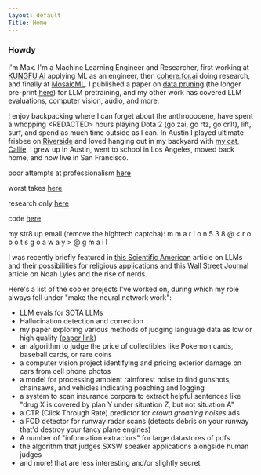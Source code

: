 ```yaml
---
layout: default
Title: Home
---
```

### Howdy
I'm Max. I'm a Machine Learning Engineer and Researcher, first working at [KUNGFU.AI](https://kungfu.ai) applying ML as an engineer, then [cohere.for.ai](https://cohere.for.ai/) doing research, and finally at [MosaicML](https://www.mosaicml.com/). I published a paper on [data pruning](https://openreview.net/pdf?id=XUIYn3jo5T) (the longer pre-print [here](https://arxiv.org/abs/2309.04564)) for LLM pretraining, and my other work has covered LLM evaluations, computer vision, audio, and more.

I enjoy backpacking where I can forget about the anthropocene, have spent a whopping \<REDACTED> hours playing Dota 2 (go zai, go rtz, go cr1t), lift, surf, and spend as much time outside as I can. In Austin I played ultimate frisbee on [Riverside](https://www.riversideultimate.org/) and loved hanging out in my backyard with [my cat, Callie](../cat). I grew up in Austin, went to school in Los Angeles, moved back home, and now live in San Francisco. 

poor attempts at professionalism [here](https://www.linkedin.com/in/max-marion/)

worst takes [here](https://twitter.com/maxisawesome538)

research only [here](https://twitter.com/maxdoesresearch)

code [here](https://github.com/maxisawesome)

my str8 up email (remove the hightech captcha): m m a r i o n 5 3 8 @ < r o b o t s  g o  a w a y > @ g m a i l 

I was recently briefly featured in [this Scientific American](https://www.scientificamerican.com/article/the-god-chatbots-changing-religious-inquiry/) article on LLMs and their possibilities for religious applications and [this Wall Street Journal](https://www.wsj.com/sports/olympics/noah-lyles-olympics-100m-ecab1749?st=i9sza7f1tc1b5us&reflink=desktopwebshare_permalink) article on Noah Lyles and the rise of nerds.

Here's a list of the cooler projects I've worked on, during which my role always fell under "make the neural network work":

* LLM evals for SOTA LLMs 
* Hallucination detection and correction 
* my paper exploring various methods of judging language data as low or high quality ([paper link](https://arxiv.org/abs/2309.04564))
* an algorithm to judge the price of collectibles like Pokemon cards, baseball cards, or rare coins
* a computer vision project identifying and pricing exterior damage on cars from cell phone photos
* a model for processing ambient rainforest noise to find gunshots, chainsaws, and vehicles indicating poaching and logging
* a system to scan insurance corpora to extract helpful sentences like "drug X is covered by plan Y under situation Z, but not situation A"
* a CTR (Click Through Rate) predictor for *crowd groaning noises* ads
* a FOD detector for runway radar scans (detects debris on your runway that'd destroy your fancy plane engines)
* A number of "information extractors" for large datastores of pdfs 
* the algorithm that judges SXSW speaker applications alongside human judges
* and more! that are less interesting and/or slightly secret


<!--  

The following code lets u page through posts. 
Not working - it doesnt seem to load the posts right.
dont know how to get the posts that use layout: posts to be listed to be found here

The writing above I borrowed from the "about" page and then delisted the about page 

<div class="posts">
  {% for post in paginator.posts %}
  <div class="post">
    <h1 class="post-title">
      <a href="{{ post.url }}">
        {{ post.title }}
      </a>
    </h1>

    <span class="post-date">{{ post.date | date_to_string }}</span>

    {{ post.content }}
  </div>
  {% endfor %}
</div>

<div class="pagination">
  {% if paginator.next_page %}
    <a class="pagination-item older" href="{{ site.baseurl }}page{{paginator.next_page}}">Older</a>
  {% else %}
    <span class="pagination-item older">Older</span>
  {% endif %}
  {% if paginator.previous_page %}
    {% if paginator.page == 2 %}
      <a class="pagination-item newer" href="{{ site.baseurl }}">Newer</a>
    {% else %}
      <a class="pagination-item newer" href="{{ site.baseurl }}page{{paginator.previous_page}}">Newer</a>
    {% endif %}
  {% else %}
    <span class="pagination-item newer">Newer</span>
  {% endif %}
</div> -->